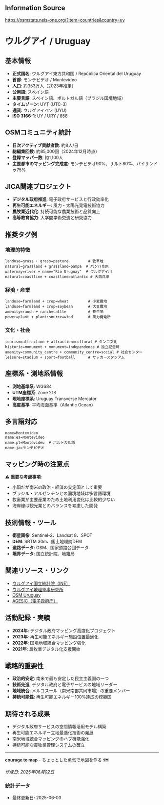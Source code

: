 ## Information Source
https://osmstats.neis-one.org/?item=countries&country=uy

# ウルグアイ / Uruguay

## 基本情報

- **正式国名**: ウルグアイ東方共和国 / República Oriental del Uruguay
- **首都**: モンテビデオ / Montevideo
- **人口**: 約353万人（2023年推定）
- **公用語**: スペイン語
- **主要言語**: スペイン語、ポルトガル語（ブラジル国境地域）
- **タイムゾーン**: UYT (UTC-3)
- **通貨**: ウルグアイペソ (UYU)
- **ISO 3166-1**: UY / URY / 858

## OSMコミュニティ統計

- **日次アクティブ貢献者数**: 約8人/日
- **総編集回数**: 約85,000回（2024年12月時点）
- **登録マッパー数**: 約1,100人
- **主要都市のマッピング完成度**: モンテビデオ90%、サルト80%、パイサンドゥ75%

## JICA関連プロジェクト

- **デジタル政府推進**: 電子政府サービスと行政効率化
- **再生可能エネルギー**: 風力・太陽光発電技術協力
- **農牧業近代化**: 持続可能な農業技術と品質向上
- **高等教育協力**: 大学間学術交流と研究協力

## 推奨タグ例

### 地理的特徴
```
landuse=grass + grass=pasture         # 牧草地
natural=grassland + grassland=pampa  # パンパ草原
waterway=river + name="Río Uruguay"  # ウルグアイ川
natural=coastline + coastline=atlantic # 大西洋岸
```

### 経済・産業
```
landuse=farmland + crop=wheat         # 小麦農地
landuse=farmland + crop=soybean       # 大豆農地
amenity=ranch + ranch=cattle          # 牧牛場
power=plant + plant:source=wind       # 風力発電所
```

### 文化・社会
```
tourism=attraction + attraction=cultural # タンゴ文化
historic=monument + monument=independence # 独立記念碑
amenity=community_centre + community_centre=social # 社会センター
leisure=stadium + sport=football      # サッカースタジアム
```

## 座標系・測地系情報

- **測地基準系**: WGS84
- **UTM座標系**: Zone 21S
- **現地座標系**: Uruguay Transverse Mercator
- **高度基準**: 平均海面基準（Atlantic Ocean）

## 多言語対応

```
name=Montevideo
name:es=Montevideo
name:pt=Montevidéu  # ポルトガル語
name:ja=モンテビデオ
```

## マッピング時の注意点

⚠️ **重要な考慮事項**:
- 小国だが南米の政治・経済の安定国として重要
- ブラジル・アルゼンチンとの国境地域は多言語環境
- 牧畜業が主要産業のため土地利用変化は比較的少ない
- 海岸線は観光業とのバランスを考慮した開発

## 技術情報・ツール

- **衛星画像**: Sentinel-2、Landsat 8、SPOT
- **DEM**: SRTM 30m、国土地理院DEM
- **道路データ**: OSM、国家道路公団データ
- **境界データ**: 国立統計院、地籍局

## 関連リソース・リンク

- [ウルグアイ国立統計院（INE）](https://www.ine.gub.uy/)
- [ウルグアイ地理軍事研究所](https://www.sgm.gub.uy/)
- [OSM Uruguay](https://www.openstreetmap.org/relation/287072)
- [AGESIC（電子政府庁）](https://www.gub.uy/agencia-gobierno-electronico-sociedad-informacion-conocimiento/)

## 活動記録・実績

- **2024年**: デジタル政府マッピング高度化プロジェクト
- **2023年**: 再生可能エネルギー施設位置最適化
- **2022年**: 国境地域統合マッピング強化
- **2021年**: 農牧業デジタル化支援開始

## 戦略的重要性

- **政治的安定**: 南米で最も安定した民主主義国の一つ
- **技術先進**: デジタル政府と電子サービスの地域リーダー
- **地域統合**: メルコスール（南米南部共同市場）の重要メンバー
- **持続可能性**: 再生可能エネルギー100%達成の模範国

## 期待される成果

- デジタル政府サービスの空間情報活用モデル構築
- 再生可能エネルギー立地最適化技術の発展
- 南米地域統合マッピングのハブ機能強化
- 持続可能な農牧業管理システムの確立

---

**courage to map** - ちょっとした勇気で地図を作る 🗺️

*作成日: 2025年06月02日*

### 統計データ
- 最終更新日: 2025-06-03
